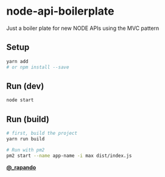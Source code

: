 # node-api-boilerplate
Just a boiler plate for new NODE APIs using the MVC pattern

## Setup

```bash
yarn add
# or npm install --save
```

## Run (dev)

```bash
node start
```

## Run (build)

```bash
# first, build the project
yarn run build

# Run with pm2
pm2 start --name app-name -i max dist/index.js
```

__[@_rapando](https://twitter.com/_rapando)__
